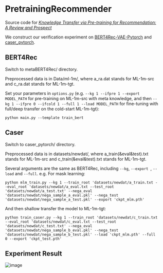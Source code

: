# PretrainingRecommender

Source code for [*Knowledge Transfer via Pre-training for Recommendation: A Review and Prospect*](https://www.frontiersin.org/articles/10.3389/fdata.2021.602071/full)

We construct our verification experiment on [BERT4Rec-VAE-Pytorch](https://github.com/jaywonchung/BERT4Rec-VAE-Pytorch) and [caser_pytorch](https://github.com/graytowne/caser_pytorch).

## BERT4Rec

Switch to metaBERT4Rec/ directory. 

Preprocessed data is in Data/ml-1m/, where a_ra.dat stands for ML-1m-src and c_ra.dat stands for ML-1m-tgt.

Set your parameters in `options.py`
(e.g. `--kg 1 --ifpre 1 --export MODEL_PATH` for pre-training on ML-1m-src with meta knowledge, and then `--kg 1 --ifpre 0 --ifcold 1 --full 1 --load MODEL_PATH` for fine-tuning with full/deep transfer on the cold-start ML-1m-tgt):

`python main.py --template train_bert`

## Caser

Switch to caser_pytorch/ directory.

Preprocessed data is in datasets/newdat/, where a_train(&eval&test).txt stands for ML-1m-src and c_train(&eval&test).txt stands for ML-1m-tgt.

Several arguments are the same as BERT4Rec, including `--kg`, `--export `, `--load` and `--full`. e.g. For mask learning:

```
python mlm_train.py --kg 1 --train_root 'datasets/newdat/a_train.txt --eval_root 'datasets/newdat/a_eval.txt --test_root 'datasets/newdat/a_test.txt' --nega_eval 'datasets/newdat/nega_sample_a_eval.pkl' --nega_test 'datasets/newdat/nega_sample_a_test.pkl' --export 'ckpt_mlm.pth' 
```

And then shallow transfer the model to ML-1m-tgt:

```
python train_caser.py --kg 1 --train_root 'datasets/newdat/c_train.txt --eval_root 'datasets/newdat/c_eval.txt --test_root 'datasets/newdat/c_test.txt' --nega_eval 'datasets/newdat/nega_sample_b_eval.pkl' --nega_test 'datasets/newdat/nega_sample_b_test.pkl' --load 'ckpt_mlm.pth' --full 0 --export 'ckpt_test.pth' 
```

## Experiment Result
![image](https://user-images.githubusercontent.com/40881407/119127644-28923380-ba67-11eb-8104-2c61be98876a.png)


